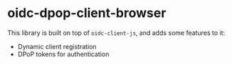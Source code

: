 # oidc-dpop-client-browser

This library is built on top of `oidc-client-js`, and adds some features to it: 
- Dynamic client registration
- DPoP tokens for authentication